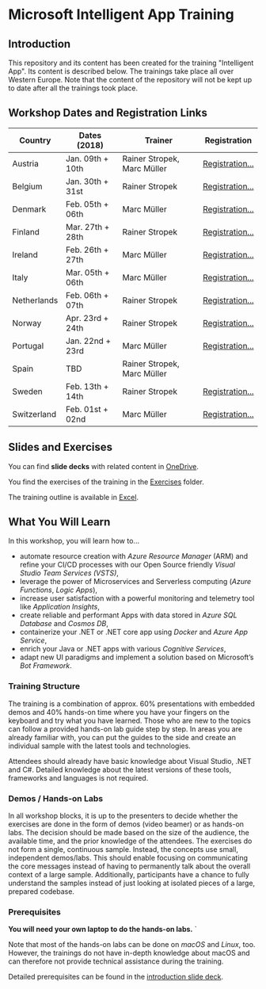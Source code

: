 # Microsoft Intelligent App Training

## Introduction

This repository and its content has been created for the training "Intelligent App". Its content is described below. The trainings take place all over Western Europe. Note that the content of the repository will not be kept up to date after all the trainings took place.

## Workshop Dates and Registration Links

| Country      | Dates (2018)     | Trainer                     | Registration
|--------------|------------------|-----------------------------|---
| Austria      | Jan. 09th + 10th | Rainer Stropek, Marc Müller | [Registration...](https://www.microsoftevents.com/profile/form/index.cfm?PKformID=0x3071997abcd)
| Belgium      | Jan. 30th + 31st | Rainer Stropek              | [Registration...](https://www.microsoftevents.com/profile/2960961)
| Denmark      | Feb. 05th + 06th | Marc Müller                 | [Registration...](https://www.microsoftevents.com/profile/3050546)
| Finland      | Mar. 27th + 28th | Rainer Stropek              | [Registration...](https://www.microsoftevents.com/profile/form/index.cfm?PKformID=0x2970765abcd)
| Ireland      | Feb. 26th + 27th | Marc Müller                 | [Registration...](https://www.microsoftevents.com/profile/3043915)
| Italy        | Mar. 05th + 06th | Marc Müller                 | [Registration...](https://www.microsoftevents.com/profile/form/index.cfm?PKformID=0x3148187abcd)
| Netherlands  | Feb. 06th + 07th | Rainer Stropek              | [Registration...](https://www.microsoftevents.com/profile/3091377)
| Norway       | Apr. 23rd + 24th | Rainer Stropek              | [Registration...](https://www.microsoftevents.com/profile/3460832)
| Portugal     | Jan. 22nd + 23rd | Marc Müller                 | [Registration...](https://www.microsoftevents.com/profile/3071256)
| Spain        | TBD              | Rainer Stropek, Marc Müller | 
| Sweden       | Feb. 13th + 14th | Rainer Stropek              | [Registration...](https://www.microsoftevents.com/profile/form/index.cfm?PKformID=0x3099034abcd)
| Switzerland  | Feb. 01st + 02nd | Marc Müller                 | [Registration...](https://www.microsoftevents.com/profile/2969283)

## Slides and Exercises

You can find **slide decks** with related content in [OneDrive](https://1drv.ms/f/s!AtcNFPI3rIPnpUpPo_SbP28uKwsY).

You find the exercises of the training in the [Exercises](Exercises) folder.

The training outline is available in [Excel](Intelligent-App-Workshop-Partner-Training-Outline.xlsx).

## What You Will Learn

In this workshop, you will learn how to...

* automate resource creation with *Azure Resource Manager* (ARM) and refine your CI/CD processes with our Open Source friendly *Visual Studio Team Services (VSTS)*,  
* leverage the power of Microservices and Serverless computing (*Azure Functions*, *Logic Apps*),  
* increase user satisfaction with a powerful monitoring and telemetry tool like *Application Insights*,
* create reliable and performant Apps with data stored in *Azure SQL Database* and *Cosmos DB*,  
* containerize your .NET or .NET core app using *Docker* and *Azure App Service*,  
* enrich your Java or .NET apps with various *Cognitive Services*,  
* adapt new UI paradigms and implement a solution based on Microsoft’s *Bot Framework*.  

### Training Structure

The training is a combination of approx. 60% presentations with embedded demos and 40% hands-on time where you have your fingers on the keyboard and try what you have learned. Those who are new to the topics can follow a provided hands-on lab guide step by step. In areas you are already familiar with, you can put the guides to the side and create an individual sample with the latest tools and technologies.

Attendees should already have basic knowledge about Visual Studio, .NET and C#. Detailed knowledge about the latest versions of these tools, frameworks and languages is not required.
 
### Demos / Hands-on Labs

In all workshop blocks, it is up to the presenters to decide whether the exercises are done in the form of demos (video beamer) or as hands-on labs. The decision should be made based on the size of the audience, the available time, and the prior knowledge of the attendees.
The exercises do not form a single, continuous sample. Instead, the concepts use small, independent demos/labs. This should enable focusing on communicating the core messages instead of having to permanently talk about the overall context of a large sample. Additionally, participants have a chance to fully understand the samples instead of just looking at isolated pieces of a large, prepared codebase.

### Prerequisites

**You will need your own laptop to do the hands-on labs.** `

Note that most of the hands-on labs can be done on *macOS* and *Linux*, too. However, the trainings do not have in-depth knowledge about macOS and can therefore not provide technical assistance during the training.

Detailed prerequisites can be found in the [introduction slide deck](https://1drv.ms/p/s!AtcNFPI3rIPnpU-V-7aa7ECsX3kw).
